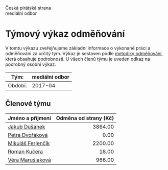 Česká pirátská strana  
mediální odbor

Týmový výkaz odměňování
===========================

V tomtu výkazu zveřejňujeme základní informace o vykonané práci a odměňování
za určitý tým. Výkaz je sestaven podle [metodiky odměňování][metodika],
která obsahuje podrobnosti. U všech členů týmu je uveden odkaz na podrobný osobní výkaz.

Tým:                     | mediální odbor
-----------------------  | --------------------
Období:                  | 2017-04

Členové týmu
--------------

| Jméno a příjmení                        |   Odměna od strany (Kč) |
|:----------------------------------------|------------------------:|
| [Jakub Dušánek](jakub-dusanek/)         |                 3864.00 |
| [Petra Dvořáková](petra-dvorakova/)     |                    0.00 |
| [Mikuláš Ferjenčík](mikulas-ferjencik/) |                 2200.00 |
| [Roman Kučera](roman-kucera/)           |                   18.00 |
| [Věra Marušiaková](vera-marusiakova/)   |                  966.00 |


[metodika]: https://redmine.pirati.cz/projects/po/wiki/Odmenovani

